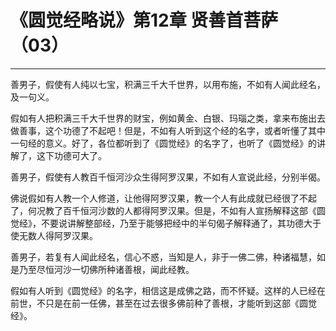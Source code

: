 # 《圆觉经略说》第12章 贤善首菩萨（03）

------

善男子，假使有人纯以七宝，积满三千大千世界，以用布施，不如有人闻此经名，及一句义。

假如有人把积满三千大千世界的财宝，例如黄金、白银、玛瑙之类，拿来布施出去做善事，这个功德了不起吧！但是，不如有人听到这个经的名字，或者听懂了其中一句经的意义。好了，各位都听到了《圆觉经》的名字了，也听了《圆觉经》的讲解了，这下功德可大了。

善男子，假使有人教百千恒河沙众生得阿罗汉果，不如有人宣说此经，分别半偈。

佛说假如有人教一个人修道，让他得阿罗汉果，教一个人有此成就已经很了不起了，何况教了百千恒河沙数的人都得阿罗汉果。但是，不如有人宣扬解释这部《圆觉经》，不要说讲解整部经，乃至于能够把经中的半句偈子解释通了，其功德大于使无数人得阿罗汉果。

善男子，若复有人闻此经名，信心不惑，当知是人，非于一佛二佛，种诸福慧，如是乃至尽恒河沙一切佛所种诸善根，闻此经教。

假如有人听到《圆觉经》的名字，相信这是成佛之路，而不怀疑。这样的人已经在前世，不只是在前一任佛，甚至在过去很多佛前种了善根，才能听到这部《圆觉经》。
